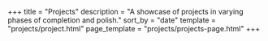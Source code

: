 +++
title = "Projects"
description = "A showcase of projects in varying phases of completion and polish."
sort_by = "date"
template = "projects/project.html"
page_template = "projects/projects-page.html"
+++